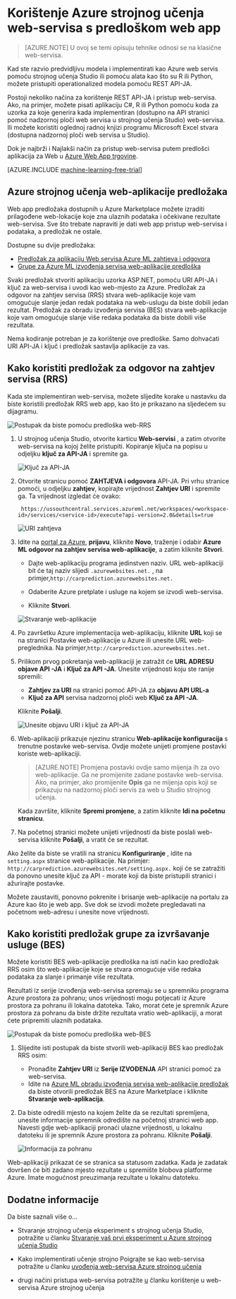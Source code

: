 <properties
    pageTitle="Korištenje web-servisa za strojno učenje s predloškom web app | Microsoft Azure"
    description="Pomoću web-aplikacije predložak u Azure Marketplace zauzeti predvidljivu web-servisa u Azure strojnog učenja."
    keywords="web-servisa, operationalization, REST API-JA, računala učenje"
    services="machine-learning"
    documentationCenter=""
    authors="garyericson"
    manager="jhubbard"
    editor="cgronlun"/>

<tags
    ms.service="machine-learning"
    ms.workload="data-services"
    ms.tgt_pltfrm="na"
    ms.devlang="na"
    ms.topic="article"
    ms.date="10/10/2016"
    ms.author="garye;raymondl"/>

# <a name="consume-an-azure-machine-learning-web-service-with-a-web-app-template"></a>Korištenje Azure strojnog učenja web-servisa s predloškom web app

>[AZURE.NOTE] U ovoj se temi opisuju tehnike odnosi se na klasične web-servisa. 

Kad ste razvio predvidljivu modela i implementirati kao Azure web servis pomoću strojnog učenja Studio ili pomoću alata kao što su R ili Python, možete pristupiti operationalized modela pomoću REST API-JA.

Postoji nekoliko načina za korištenje REST API-JA i pristup web-servisa. Ako, na primjer, možete pisati aplikaciju C#, R ili Python pomoću koda za uzorka za koje generira kada implementiran (dostupno na API stranici pomoć nadzornoj ploči web servisa u strojnog učenja Studio) web-servisa. Ili možete koristiti oglednoj radnoj knjizi programu Microsoft Excel stvara (dostupna nadzornoj ploči web servisa u Studio).

Dok je najbrži i Najlakši način za pristup web-servisa putem predlošci aplikacija za Web u [Azure Web App trgovine](https://azure.microsoft.com/marketplace/web-applications/all/).

[AZURE.INCLUDE [machine-learning-free-trial](../../includes/machine-learning-free-trial.md)]

## <a name="the-azure-machine-learning-web-app-templates"></a>Azure strojnog učenja web-aplikacije predložaka

Web app predložaka dostupnih u Azure Marketplace možete izraditi prilagođene web-lokacije koje zna ulaznih podataka i očekivane rezultate web-servisa. Sve što trebate napraviti je dati web app pristup web-servisa i podataka, a predložak ne ostale.

Dostupne su dvije predložaka:

- [Predložak za aplikaciju Web servisa Azure ML zahtjeva i odgovora](https://azure.microsoft.com/marketplace/partners/microsoft/azuremlaspnettemplateforrrs/)
- [Grupe za Azure ML izvođenja servisa web-aplikacije predloška](https://azure.microsoft.com/marketplace/partners/microsoft/azuremlbeswebapptemplate/)

Svaki predložak stvoriti aplikaciju uzorka ASP.NET, pomoću URI API-JA i ključ za web-servisa i uvodi kao web-mjesto za Azure. Predložak za odgovor na zahtjev servisa (RRS) stvara web-aplikacije koje vam omogućuje slanje jedan redak podataka na web-uslugu da biste dobili jedan rezultat. Predložak za obradu izvođenja servisa (BES) stvara web-aplikacije koje vam omogućuje slanje više redaka podataka da biste dobili više rezultata.

Nema kodiranje potreban je za korištenje ove predloške. Samo dohvaćati URI API-JA i ključ i predložak sastavlja aplikacije za vas.

## <a name="how-to-use-the-request-response-service-rrs-template"></a>Kako koristiti predložak za odgovor na zahtjev servisa (RRS)

Kada ste implementiran web-servisa, možete slijedite korake u nastavku da biste koristili predložak RRS web app, kao što je prikazano na sljedećem su dijagramu.

![Postupak da biste pomoću predloška web-RRS][image1]

1. U strojnog učenja Studio, otvorite karticu **Web-servisi** , a zatim otvorite web-servisa na kojoj želite pristupiti. Kopiranje ključa na popisu u odjeljku **ključ za API-JA** i spremite ga.

    ![Ključ za API-JA][image3]

2. Otvorite stranicu pomoć **ZAHTJEVA i odgovora** API-JA. Pri vrhu stranice pomoći, u odjeljku **zahtjev**, kopirajte vrijednost **Zahtjev URI** i spremite ga. Ta vrijednost izgledat će ovako:

        https://ussouthcentral.services.azureml.net/workspaces/<workspace-id>/services/<service-id>/execute?api-version=2.0&details=true

    ![URI zahtjeva][image4]

3. Idite na [portal za Azure](https://portal.azure.com), **prijavu**, kliknite **Novo**, traženje i odabir **Azure ML odgovor na zahtjev servisa web-aplikacije**, a zatim kliknite **Stvori**. 

    - Dajte web-aplikaciju programa jedinstven naziv. URL web-aplikaciji bit će taj naziv slijedi `.azurewebsites.net.` , na primjer,`http://carprediction.azurewebsites.net.`

    - Odaberite Azure pretplate i usluge na kojem se izvodi web-servisa.

    - Kliknite **Stvori**.

    ![Stvaranje web-aplikacije][image5]

4. Po završetku Azure implementacija web-aplikaciju, kliknite **URL** koji se na stranici Postavke web-aplikacije u Azure ili unesite URL web-preglednika. Na primjer,`http://carprediction.azurewebsites.net.`

5. Prilikom prvog pokretanja web-aplikaciji je zatražit će **URL ADRESU objave API -JA** i **Ključ za API -JA**.
Unesite vrijednosti koju ste ranije spremili:
    - **Zahtjev za URI** na stranici pomoć API-JA za **objavu API URL-a**
    - **Ključ za API** servisa nadzornoj ploči web **Ključ za API -JA**.

    Kliknite **Pošalji**.

    ![Unesite objavu URI i ključ za API-JA][image6]

6. Web-aplikaciji prikazuje njezinu stranicu **Web-aplikacije konfiguracija** s trenutne postavke web-servisa. Ovdje možete unijeti promjene postavki koriste web-aplikaciji.

    > [AZURE.NOTE] Promjena postavki ovdje samo mijenja ih za ovo web-aplikacije. Ga ne promijenite zadane postavke web-servisa. Ako, na primjer, ako promijenite **Opis** ga ne mijenja opis koji se prikazuju na nadzornoj ploči servis za web u Studio strojnog učenja.

    Kada završite, kliknite **Spremi promjene**, a zatim kliknite **Idi na početnu stranicu**.

7. Na početnoj stranici možete unijeti vrijednosti da biste poslali web-servisa kliknite **Pošalji**, a vratit će se rezultat.

Ako želite da biste se vratili na stranicu **Konfiguriranje** , idite na `setting.aspx` stranice web-aplikacije. Na primjer: `http://carprediction.azurewebsites.net/setting.aspx.` koji će se zatražiti da ponovno unesite ključ za API - morate koji da biste pristupili stranici i ažurirajte postavke.

Možete zaustaviti, ponovno pokrenite i brisanje web-aplikacije na portalu za Azure kao što je web app. Sve dok se izvodi možete pregledavati na početnom web-adresu i unesite nove vrijednosti.

## <a name="how-to-use-the-batch-execution-service-bes-template"></a>Kako koristiti predložak grupe za izvršavanje usluge (BES)

Možete koristiti BES web-aplikacije predloška na isti način kao predložak RRS osim što web-aplikacije koje se stvara omogućuje više redaka podataka za slanje i primanje više rezultata.

Rezultati iz serije izvođenja web-servisa spremaju se u spremniku programa Azure prostora za pohranu; unos vrijednosti mogu potjecati iz Azure prostora za pohranu ili lokalna datoteka.
Tako, morat ćete je spremnik Azure prostora za pohranu da biste držite rezultata vratio web-aplikaciji, a morat ćete pripremiti ulaznih podataka.

![Postupak da biste pomoću predloška web-BES][image2]

1. Slijedite isti postupak da biste stvorili web-aplikaciji BES kao predložak RRS osim:
    - Pronađite **Zahtjev URI** iz **Serije IZVOĐENJA** API stranici pomoć za web-servisa.
    - Idite na [Azure ML obradu izvođenja servisa web-aplikacije predložak](https://azure.microsoft.com/marketplace/partners/microsoft/azuremlbeswebapptemplate/) da biste otvorili predložak BES na Azure Marketplace i kliknite **Stvaranje web-aplikacija**.

2. Da biste odredili mjesto na kojem želite da se rezultati spremljena, unesite informacije spremnik odredište na početnoj stranici web app. Navesti gdje web-aplikaciji pronaći ulazne vrijednosti, u lokalnu datoteku ili je spremnik Azure prostora za pohranu.
Kliknite **Pošalji**.

    ![Informacija za pohranu][image7]

Web-aplikaciji prikazat će se stranica sa statusom zadatka.
Kada je zadatak dovršen će biti zadano mjesto rezultate u spremište blobova platforme Azure. Imate mogućnost preuzimanja rezultate u lokalnu datoteku.

## <a name="for-more-information"></a>Dodatne informacije

Da biste saznali više o...

- Stvaranje strojnog učenja eksperiment s strojnog učenja Studio, potražite u članku [Stvaranje vaš prvi eksperiment u Azure strojnog učenja Studio](machine-learning-create-experiment.md)

- Kako implementirati učenje strojno Poigrajte se kao web-servisa potražite u članku [uvođenja web-servisa Azure strojnog učenja](machine-learning-publish-a-machine-learning-web-service.md)

- drugi načini pristupa web-servisa potražite [u](machine-learning-consume-web-services.md) članku korištenje u web-servisa Azure strojnog učenja


[image1]: media\machine-learning-consume-web-service-with-web-app-template\rrs-web-template-flow.png
[image2]: media\machine-learning-consume-web-service-with-web-app-template\bes-web-template-flow.png
[image3]: media\machine-learning-consume-web-service-with-web-app-template\api-key.png
[image4]: media\machine-learning-consume-web-service-with-web-app-template\post-uri.png
[image5]: media\machine-learning-consume-web-service-with-web-app-template\create-web-app.png
[image6]: media\machine-learning-consume-web-service-with-web-app-template\web-service-info.png
[image7]: media\machine-learning-consume-web-service-with-web-app-template\storage.png

